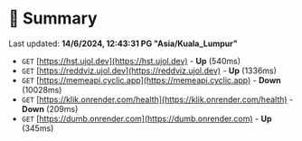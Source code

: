 # 📖 Summary
Last updated: **14/6/2024, 12:43:31 PG "Asia/Kuala_Lumpur"**

- `GET` [https://hst.ujol.dev](https://hst.ujol.dev) - **Up** (540ms)
- `GET` [https://reddviz.ujol.dev](https://reddviz.ujol.dev) - **Up** (1336ms)
- `GET` [https://memeapi.cyclic.app](https://memeapi.cyclic.app) - **Down** (10028ms)
- `GET` [https://klik.onrender.com/health](https://klik.onrender.com/health) - **Down** (209ms)
- `GET` [https://dumb.onrender.com](https://dumb.onrender.com) - **Up** (345ms)
